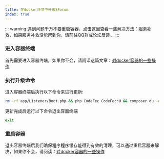 ```yaml
---
title: 在docker环境中升级SForum
index: true
---
```

::: warning
遇到问题千万不要重启容器，点击这里查看一些解决方法：[服务补救](/use/help.html#更新报错)，如果服务补救没能帮到你，请前往QQ群或论坛反馈。
:::
### 进入容器终端

首先需要进入容器终端，如果你不会，请阅读这篇文章：[对docker容器的一些操作](/use/docker/operate-container.html#进入容器终端)

### 执行升级命令
进入容器终端后执行以下命令来进行更新:
```bash
rm -rf app/Listener/Boot.php && php CodeFec CodeFec:U && composer du -o
```
更新完成后运行以下命令退出容器终端
```bash
exit
```
### 重启容器
退出容器终端后我们确保程序程序缓存能得到有效的清理，可以通过重启容器来解决，如果你不会，请阅读：[对docker容器的一些操作](/use/docker/operate-container.html#重启容器)
